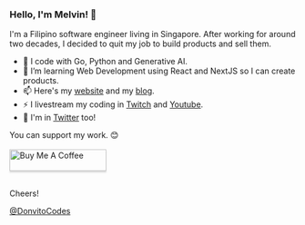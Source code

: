 ### Hello, I'm Melvin! 👋

I'm a Filipino software engineer living in Singapore. After working for around two decades, I decided to quit my job to build products and sell them.

- 🔭 I code with Go, Python and Generative AI. 
- 🌱 I’m learning Web Development using React and NextJS so I can create products.
- 📫 Here's my [website](donvitocodes.com) and my [blog](blog.donvitocodes.com).
- ⚡ I livestream my coding in [Twitch](twitch.tv/donvitocodes) and [Youtube](youtube.com/donvitocodes).
- 💬 I'm in [Twitter](x.com/donvito) too!

You can support my work. 😊 <br/><br/>
<a href="https://www.buymeacoffee.com/donvitocodes" target="_blank"><img src="https://cdn.buymeacoffee.com/buttons/v2/default-yellow.png" alt="Buy Me A Coffee" style="height: 38px !important;width: 170px !important;box-shadow: 0px 3px 2px 0px rgba(190, 190, 190, 0.5) !important;-webkit-box-shadow: 0px 3px 2px 0px rgba(190, 190, 190, 0.5) !important;" ></a><br/><br/>

Cheers!

[@DonvitoCodes](donvitocodes.com)

<!--
**donvito/donvito** is a ✨ _special_ ✨ repository because its `README.md` (this file) appears on your GitHub profile.

Here are some ideas to get you started:

- 🔭 I’m currently working on ...
- 🌱 I’m currently learning ...
- 👯 I’m looking to collaborate on ...
- 🤔 I’m looking for help with ...
- 💬 Ask me about ...
- 📫 How to reach me: ...
- 😄 Pronouns: ...
- ⚡ Fun fact: ...
-->
